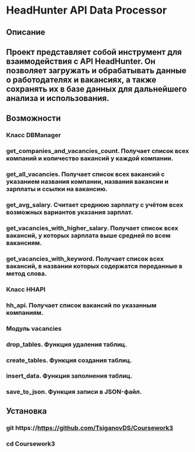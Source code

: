 # HeadHunter API Data Processor
## Описание
## Проект представляет собой инструмент для взаимодействия с API HeadHunter. Он позволяет загружать и обрабатывать данные о работодателях и вакансиях, а также сохранять их в базе данных для дальнейшего анализа и использования.

## Возможности
### Класс DBManager
### get_companies_and_vacancies_count. Получает список всех компаний и количество вакансий у каждой компании.
### get_all_vacancies. Получает список всех вакансий с указанием названия компании, названия вакансии и зарплаты и ссылки на вакансию.
### get_avg_salary. Считает среднюю зарплату с учётом всех возможных вариантов указания зарплат.
### get_vacancies_with_higher_salary. Получает список всех вакансий, у которых зарплата выше средней по всем вакансиям.
### get_vacancies_with_keyword. Получает список всех вакансий, в названии которых содержатся переданные в метод слова.
### Класс HHAPI
### hh_api. Получает список вакансий по указанным компаниям.
### Модуль vacancies
### drop_tables. Функция удаления таблиц.
### create_tables. Функция создания таблиц.
### insert_data. Функция заполнения таблиц.
### save_to_json. Функция записи в JSON-файл.
## Установка
### git https://https://github.com/TsiganovDS/Coursework3
### cd Coursework3
